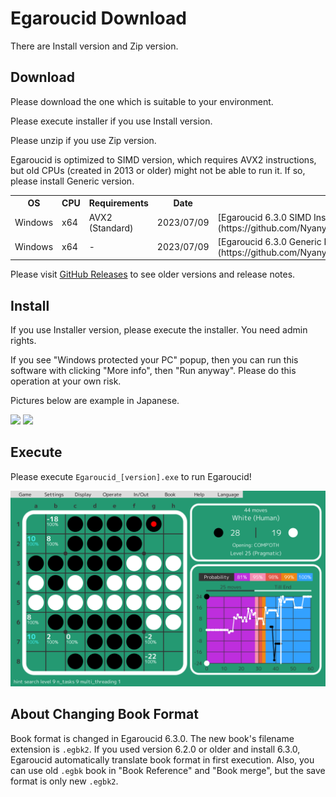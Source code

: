 # Egaroucid Download

There are Install version and Zip version.



## Download

Please download the one which is suitable to your environment.



Please execute installer if you use Install version.



Please unzip if you use Zip version.



Egaroucid is optimized to SIMD version, which requires AVX2 instructions, but old CPUs (created in 2013 or older) might not be able to run it. If so, please install Generic version.



<table>
    <tr>
        <th>OS</th>
        <th>CPU</th>
        <th>Requirements</th>
        <th>Date</th>
        <th>Installer</th>
        <th>Zip</th>
    </tr>
    <tr>
        <td>Windows</td>
        <td>x64</td>
        <td>AVX2 (Standard)</td>
        <td>2023/07/09</td>
        <td>[Egaroucid 6.3.0 SIMD Installer](https://github.com/Nyanyan/Egaroucid/releases/download/v6.3.0/Egaroucid_6_3_0_SIMD_installer.exe)</td>
        <td>[Egaroucid 6.3.0 SIMD Zip](https://github.com/Nyanyan/Egaroucid/releases/download/v6.3.0/Egaroucid_6_3_0_Windows_x64_SIMD_Portable.zip)</td>
    </tr>
    <tr>
        <td>Windows</td>
        <td>x64</td>
        <td>-</td>
        <td>2023/07/09</td>
        <td>[Egaroucid 6.3.0 Generic Installer](https://github.com/Nyanyan/Egaroucid/releases/download/v6.3.0/Egaroucid_6_3_0_Generic_installer.exe)</td>
        <td>[Egaroucid 6.3.0 Generic Zip](https://github.com/Nyanyan/Egaroucid/releases/download/v6.3.0/Egaroucid_6_3_0_Windows_x64_Generic_Portable.zip)</td>
    </tr>
</table>



Please visit [GitHub Releases](https://github.com/Nyanyan/Egaroucid/releases) to see older versions and release notes.



## Install

If you use Installer version, please execute the installer. You need admin rights.

If you see "Windows protected your PC" popup, then you can run this  software with clicking "More info", then "Run anyway". Please do this  operation at your own risk.

Pictures below are example in Japanese.



<div class="centering_box">
    <img class="pic2" src="img/cant_run1.png">
    <img class="pic2" src="img/cant_run2.png">
</div>



## Execute

Please execute <code>Egaroucid_[version].exe</code> to run Egaroucid!

<div class="centering_box">
    <img class="pic" src="img/egaroucid.png">
</div>


## About Changing Book Format

Book format is changed in Egaroucid 6.3.0. The new book's filename extension is ```.egbk2```. If you used version 6.2.0 or older and install 6.3.0, Egaroucid automatically translate book format in first execution. Also, you can use old ```.egbk``` book in "Book Reference" and "Book merge", but the save format is only new ```.egbk2```.

